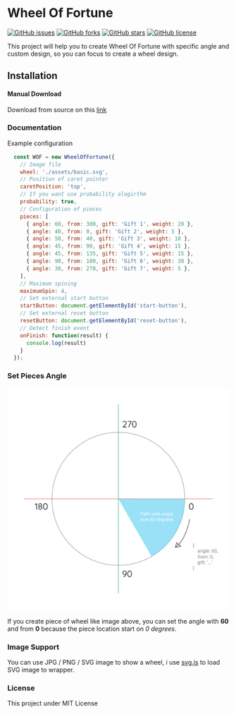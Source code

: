 # Wheel Of Fortune

[![GitHub issues](https://img.shields.io/github/issues/muhibbudins/wheel-of-fortune.svg?style=flat-square)](https://github.com/muhibbudins/wheel-of-fortune/issues)
[![GitHub forks](https://img.shields.io/github/forks/muhibbudins/wheel-of-fortune.svg?style=flat-square)](https://github.com/muhibbudins/wheel-of-fortune/network)
[![GitHub stars](https://img.shields.io/github/stars/muhibbudins/wheel-of-fortune.svg?style=flat-square)](https://github.com/muhibbudins/wheel-of-fortune/stargazers)
[![GitHub license](https://img.shields.io/github/license/muhibbudins/wheel-of-fortune.svg?style=flat-square)](https://github.com/muhibbudins/wheel-of-fortune/blob/master/LICENSE)


This project will help you to create Wheel Of Fortune with specific angle and custom design, so you can focus to create a wheel design.

## Installation

#### Manual Download 

Download from source on this [link](https://github.com/muhibbudins/wheel-of-fortune/tree/master/build)

### Documentation

Example configuration

```js
  const WOF = new WheelOfFortune({
    // Image file
    wheel: './assets/basic.svg',
    // Position of caret pointer
    caretPosition: 'top',
    // If you want use probability alogirthm
    probability: true,
    // Configuration of pieces
    pieces: [
      { angle: 60, from: 300, gift: 'Gift 1', weight: 20 },
      { angle: 40, from: 0, gift: 'Gift 2', weight: 5 },
      { angle: 50, from: 40, gift: 'Gift 3', weight: 10 },
      { angle: 45, from: 90, gift: 'Gift 4', weight: 15 },
      { angle: 45, from: 135, gift: 'Gift 5', weight: 15 },
      { angle: 90, from: 180, gift: 'Gift 6', weight: 30 },
      { angle: 30, from: 270, gift: 'Gift 7', weight: 5 },
    ],
    // Maximum spining
    maximumSpin: 4,
    // Set external start button
    startButton: document.getElementById('start-button'),
    // Set external reset button
    resetButton: document.getElementById('reset-button'),
    // Detect finish event
    onFinish: function(result) {
      console.log(result)
    }
  });
```

### Set Pieces Angle

![Example](example/assets/example.png)

If you create piece of wheel like image above, you can set the angle with **60** and from **0** because the piece location start on *0 degrees*.

### Image Support

You can use JPG / PNG / SVG image to show a wheel, i use [svg.js](http://svgjs.com/) to load SVG image to wrapper.

### License

This project under MIT License
